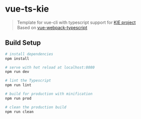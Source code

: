 # vue-ts-kie

> Template for vue-cli with typescript support for [KIE project](https://github.com/kie-project) <br/>
> Based on [vue-webpack-typescript](https://github.com/ducksoupdev/vue-webpack-typescript)

## Build Setup

``` bash
# install dependencies
npm install

# serve with hot reload at localhost:8080
npm run dev

# lint the Typescript
npm run lint

# build for production with minification
npm run prod

# clean the production build
npm run clean
```

